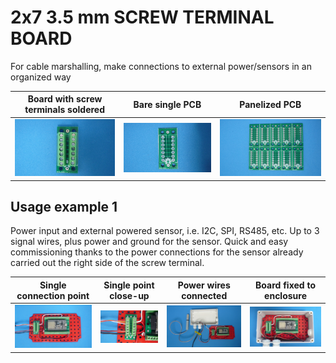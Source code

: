 
# 2x7 3.5 mm SCREW TERMINAL BOARD

For cable marshalling, make connections to external power/sensors in an organized way

Board with screw terminals soldered                                        |Bare single PCB|Panelized PCB|
---------------------------------------------------------------------------|---------------|-------------|
![](/b-screw-terminal-wire-connectors/b02/assets/img/solderedterminals.jpg)|![](/b-screw-terminal-wire-connectors/b02/assets/img/barepcb.jpg)|![](/b-screw-terminal-wire-connectors/b02/assets/img/panel.jpg)


## Usage example 1

Power input and external powered sensor, i.e. I2C, SPI, RS485, etc. Up to 3 signal wires, plus power and ground for the sensor. Quick and easy commissioning thanks to the power connections for the sensor already carried out the right side of the screw terminal.

Single connection point|Single point close-up|Power wires connected|Board fixed to enclosure|
-----------------------|---------------------|---------------------|------------------------|
![](/b-screw-terminal-wire-connectors/b02/assets/img/singlepoint.jpg)|![](/b-screw-terminal-wire-connectors/b02/assets/img/singlepointcloseup.jpg)|![](/b-screw-terminal-wire-connectors/b02/assets/img/wiresconnection.jpg)|![](/b-screw-terminal-wire-connectors/b02/assets/img/boardfixed.jpg)|

